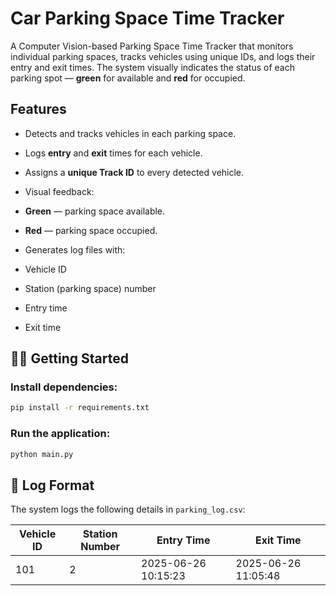 # Car Parking Space Time Tracker

A Computer Vision-based Parking Space Time Tracker that monitors individual parking spaces, tracks vehicles using unique IDs, and logs their entry and exit times. The system visually indicates the status of each parking spot — **green** for available and **red** for occupied.

## Features

*  Detects and tracks vehicles in each parking space.
*  Logs **entry** and **exit** times for each vehicle.
*  Assigns a **unique Track ID** to every detected vehicle.
*  Visual feedback:

  * **Green** — parking space available.
  * **Red** — parking space occupied.
*  Generates log files with:

  * Vehicle ID
  * Station (parking space) number
  * Entry time
  * Exit time


## 🏃‍♂️ Getting Started

### Install dependencies:

```bash
pip install -r requirements.txt
```

### Run the application:

```bash
python main.py
```

## 📝 Log Format

The system logs the following details in `parking_log.csv`:

| Vehicle ID | Station Number | Entry Time          | Exit Time           |
| ---------- | -------------- | ------------------- | ------------------- |
| 101        | 2              | 2025-06-26 10:15:23 | 2025-06-26 11:05:48 |
